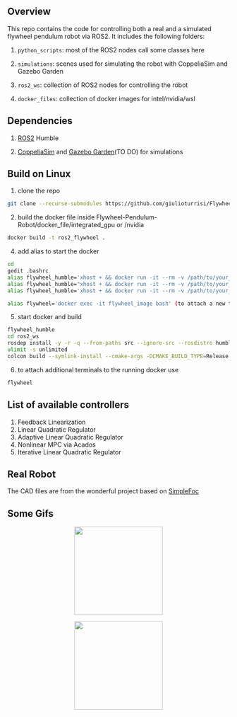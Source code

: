 ## Overview
This repo contains the code for controlling both a real and a simulated flywheel pendulum robot via ROS2. It includes the following folders:

1. ```python_scripts```: most of the ROS2 nodes call some classes here
 
2. ```simulations```: scenes used for simulating the robot with CoppeliaSim and Gazebo Garden

3. ```ros2_ws```: collection of ROS2 nodes for controlling the robot

4. ```docker_files```: collection of docker images for intel/nvidia/wsl


## Dependencies
1. [ROS2](https://docs.ros.org/en/humble/Installation.html) Humble

2. [CoppeliaSim](https://www.coppeliarobotics.com/downloads) and [Gazebo Garden](https://gazebosim.org/home)(TO DO) for simulations 


## Build on Linux
1. clone the repo
```sh
git clone --recurse-submodules https://github.com/giulioturrisi/Flywheel-Pendulum-Robot.git
```

2. build the docker file inside Flywheel-Pendulum-Robot/docker_file/integrated_gpu or /nvidia
```sh
docker build -t ros2_flywheel .
```

4. add alias to start the docker
```sh
cd 
gedit .bashrc
alias flywheel_humble='xhost + && docker run -it --rm -v /path/to/your_folder/Flywheel-Pendulum-Robot:/home/ -v /tmp/.X11-unix:/tmp/.X11-unix:rw --device=/dev/input/ -e DISPLAY=$DISPLAY -e WAYLAND_DISPLAY=$WAYLAND_DISPLAY  -e QT_X11_NO_MITSHM=1 --gpus all --name flywheel_image ros2_flywheel'  (if used /nvidia)
alias flywheel_humble="xhost + && docker run -it --rm -v /path/to/your_folder/Flywheel-Pendulum-Robot:/home/ -v /tmp/.X11-unix:/tmp/.X11-unix --device=/dev/dri --device=/dev/input/ -e DISPLAY=$DISPLAY -e WAYLAND_DISPLAY=$WAYLAND_DISPLAY --name flywheel_image  ros2_flywheel" (if used /integrated_gpu)
alias flywheel_humble='xhost + && docker run -it --rm -v /path/to/your_folder/Flywheel-Pendulum-Robot:/home/ -v /tmp/.X11-unix:/tmp/.X11-unix -v /mnt/wslg:/mnt/wslg -v /usr/lib/wsl:/usr/lib/wsl --device=/dev/dxg -e DISPLAY=$DISPLAY -e WAYLAND_DISPLAY=$WAYLAND_DISPLAY -e XDG_RUNTIME_DIR=$XDG_RUNTIME_DIR -e PULSE_SERVER=$PULSE_SERVER -e LD_LIBRARY_PATH=/usr/lib/wsl/lib --name flywheel_image ros2_flywheel' (if Windows Linux Subsystem)

alias flywheel='docker exec -it flywheel_image bash' (to attach a new terminal to the running docker)
```

5. start docker and build
```sh
flywheel_humble
cd ros2_ws
rosdep install -y -r -q --from-paths src --ignore-src --rosdistro humble
ulimit -s unlimited
colcon build --symlink-install --cmake-args -DCMAKE_BUILD_TYPE=Release
```

6. to attach additional terminals to the running docker use
```sh
flywheel
```

## List of available controllers
1. Feedback Linearization
2. Linear Quadratic Regulator
3. Adaptive Linear Quadratic Regulator
4. Nonlinear MPC via Acados
5. Iterative Linear Quadratic Regulator


## Real Robot
The CAD files are from the wonderful project based on [SimpleFoc](https://github.com/simplefoc/Arduino-FOC-reaction-wheel-inverted-pendulum)


## Some Gifs
<p align="center">
    <img src="gifs/flywheel_robot_sim1.gif" height="200px">
</p>
<p align="center">
    <img src="gifs/flywheel_robot_sim2.gif" height="200px">
</p>

